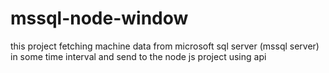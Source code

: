 # mssql-node-window

this project fetching machine data from microsoft sql server (mssql server) in some time interval and send to the node js project using api
